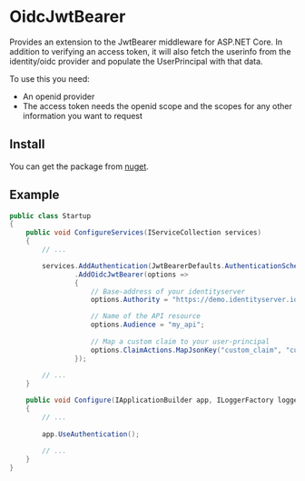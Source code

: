 # OidcJwtBearer

Provides an extension to the JwtBearer middleware for ASP.NET Core. In addition to verifying an access token, it will also fetch the userinfo from the identity/oidc provider and populate the UserPrincipal with that data.

To use this you need:
* An openid provider
* The access token needs the openid scope and the scopes for any other information you want to request

## Install

You can get the package from [nuget](https://www.nuget.org/packages/Hal24k.Auth.OidcJwtBearer/).

## Example

```cs
public class Startup
{
    public void ConfigureServices(IServiceCollection services)
    {
        // ...

        services.AddAuthentication(JwtBearerDefaults.AuthenticationScheme)
                .AddOidcJwtBearer(options =>
                {
                    // Base-address of your identityserver
                    options.Authority = "https://demo.identityserver.io";

                    // Name of the API resource
                    options.Audience = "my_api";
                    
                    // Map a custom claim to your user-principal
                    options.ClaimActions.MapJsonKey("custom_claim", "custom_claim");
                });
                
        // ...
    }

    public void Configure(IApplicationBuilder app, ILoggerFactory loggerFactory)
    {
        // ...
        
        app.UseAuthentication();
        
        // ...
    }
}
```

